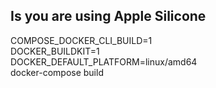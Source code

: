 ## Is you are using Apple Silicone

COMPOSE_DOCKER_CLI_BUILD=1 \
DOCKER_BUILDKIT=1 \
DOCKER_DEFAULT_PLATFORM=linux/amd64 \
docker-compose build
